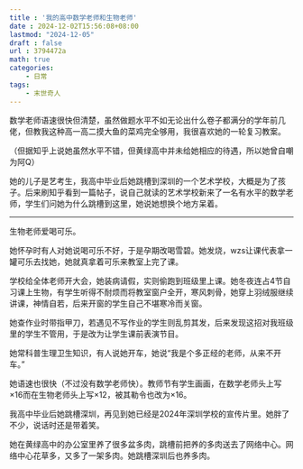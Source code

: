 ```yaml
---
title : '我的高中数学老师和生物老师'
date : 2024-12-02T15:56:08+08:00
lastmod: "2024-12-05"
draft : false
url : 3794472a
math: true
categories:
    - 日常
tags: 
    - 末世奇人
---
```


数学老师语速很快但清楚，虽然做题水平不如无论出什么卷子都满分的学年前几佬，但教我这种高一高二摸大鱼的菜鸡完全够用，我很喜欢她的一轮复习教案。

（但据知乎上说她虽然水平不错，但黄绿高中并未给她相应的待遇，所以她曾自嘲为阿Q）

她的儿子是艺考生，我高中毕业后她跳槽到深圳的一个艺术学校，大概是为了孩子。后来刷知乎看到一篇帖子，说自己就读的艺术学校新来了一名有水平的数学老师，学生们问她为什么跳槽到这里，她说她想换个地方呆着。

---

生物老师爱喝可乐。

她怀孕时有人对她说喝可乐不好，于是孕期改喝雪碧。她发烧，wzs让课代表拿一罐可乐去找她，她就真拿着可乐来教室上完了课。

学校给全体老师开大会，她装病请假，实则偷跑到班级里上课。她冬夜连占4节自习课上生物，有学生听得不耐烦而将教室窗户全开，寒风刺骨，她穿上羽绒服继续讲课，神情自若，后来开窗的学生自己不堪寒冷而关窗。

她查作业时带指甲刀，若遇见不写作业的学生则乱剪其发，后来发现这招对我班级里的学生不管用，于是改为让学生课前表演节目。

她常科普生理卫生知识，有人说她开车，她说“我是个多正经的老师，从来不开车。”

她语速也很快（不过没有数学老师快）。教师节有学生画画，在数学老师头上写$\times 16$而在生物老师头上写$\times 12$，被其勒令也改为$\times 16$。

我高中毕业后她跳槽深圳，再见到她已经是2024年深圳学校的宣传片里。她胖了不少，说话时还是带着笑。

她在黄绿高中的办公室里养了很多盆多肉，跳槽前把养的多肉送去了网络中心。网络中心花草多，又多了一架多肉。她跳槽深圳后也养多肉。